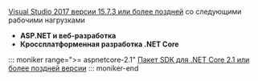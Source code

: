 [Visual Studio 2017 версии 15.7.3 или более поздней](https://www.microsoft.com/net/download/windows) со следующими рабочими нагрузками

* **ASP.NET и веб-разработка**
* **Кроссплатформенная разработка .NET Core**

::: moniker range=">= aspnetcore-2.1"
[Пакет SDK для .NET Core 2.1 или более поздней версии](https://www.microsoft.com/net/download/windows)
::: moniker-end
